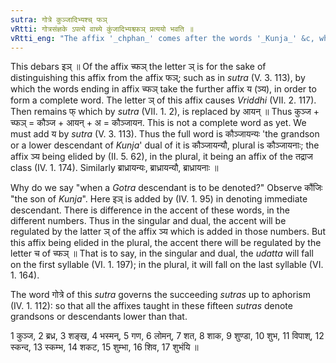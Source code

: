 ```yaml
---
sutra: गोत्रे कुञ्जादिभ्यश्च् फञ्
vRtti: गोत्रसंज्ञके ऽपत्ये वाच्ये कुंजादिभ्यश्च्फञ् प्रत्ययो भवति ॥
vRtti_eng: "The affix '_chphan_' comes after the words '_Kunja_' &c, when a remoter descendant (called _Gotra_) is to be denoted."
---
```

This debars इञ् ॥ Of the affix च्फञ् the letter ञ् is for the sake of distinguishing this affix from the affix फञ्; such as in _sutra_ (V. 3. 113), by which the words ending in affix च्फञ् take the further affix य (ञ्य), in order to form a complete word. The letter ञ् of this affix causes _Vriddhi_ (VII. 2. 117). Then remains फ् which by _sutra_ (VII. 1. 2), is replaced by आयन् ॥ Thus कुञ्ज + च्फञ् = कौञ्ज + आयन् + अ = कौञ्जायन. This is not a complete word as yet. We must add य by _sutra_ (V. 3. 113). Thus the full word is कौञ्जायन्यः 'the grandson or a lower descendant of _Kunja_' dual of it is कौञ्जायन्यौ, plural is कौञ्जायनाः; the affix ञ्य being elided by (II. 5. 62), in the plural, it being an affix of the तद्राज class (IV. 1. 174). Similarly ब्राध्रायन्यः, ब्राध्रायन्यौ, ब्राध्रायनाः ॥

Why do we say "when a _Gotra_ descendant is to be denoted?" Observe कौंजिः "the son of _Kunja_". Here इञ् is added by (IV. 1. 95) in denoting immediate descendant. There is difference in the accent of these words, in the different numbers. Thus in the singular and dual, the accent will be regulated by the latter ञ् of the affix ञ्य which is added in those numbers. But this affix being elided in the plural, the accent there will be regulated by the letter च of च्फञ् ॥ That is to say, in the singular and dual, the _udatta_ will fall on the first syllable (VI. 1. 197); in the plural, it will fall on the last syllable (VI. 1. 164).

The word गोत्रे of this _sutra_ governs the succeeding _sutras_ up to aphorism (IV. 1. 112): so that all the affixes taught in these fifteen _sutras_ denote grandsons or descendants lower than that.

1 कुञ्ज, 2 ब्रध्र, 3 शङ्ख, 4 भस्मन्, 5 गण, 6 लोमन्, 7 शत, 8 शाक, 9 शुण्डा, 10 शुभ, 11 विपाश्, 12 स्कन्द, 13 स्कम्भ, 14 शकट, 15 शुम्भा, 16 शिव, 17 शुभंयि ॥
